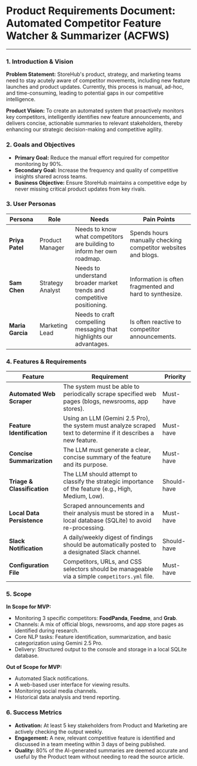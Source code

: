 # Product Requirements Document: Automated Competitor Feature Watcher & Summarizer (ACFWS)

---

### 1. Introduction & Vision

**Problem Statement:** StoreHub's product, strategy, and marketing teams need to stay acutely aware of competitor movements, including new feature launches and product updates. Currently, this process is manual, ad-hoc, and time-consuming, leading to potential gaps in our competitive intelligence.

**Product Vision:** To create an automated system that proactively monitors key competitors, intelligently identifies new feature announcements, and delivers concise, actionable summaries to relevant stakeholders, thereby enhancing our strategic decision-making and competitive agility.

### 2. Goals and Objectives

*   **Primary Goal:** Reduce the manual effort required for competitor monitoring by 90%.
*   **Secondary Goal:** Increase the frequency and quality of competitive insights shared across teams.
*   **Business Objective:** Ensure StoreHub maintains a competitive edge by never missing critical product updates from key rivals.

### 3. User Personas

| Persona         | Role                | Needs                                                              | Pain Points                                                    |
| --------------- | ------------------- | ------------------------------------------------------------------ | -------------------------------------------------------------- |
| **Priya Patel** | Product Manager     | Needs to know what competitors are building to inform her own roadmap. | Spends hours manually checking competitor websites and blogs.  |
| **Sam Chen**    | Strategy Analyst    | Needs to understand broader market trends and competitive positioning. | Information is often fragmented and hard to synthesize.        |
| **Maria Garcia**| Marketing Lead      | Needs to craft compelling messaging that highlights our advantages. | Is often reactive to competitor announcements.                  |

### 4. Features & Requirements

| Feature                      | Requirement                                                                                                                          | Priority |
| ---------------------------- | ------------------------------------------------------------------------------------------------------------------------------------ | -------- |
| **Automated Web Scraper**    | The system must be able to periodically scrape specified web pages (blogs, newsrooms, app stores).                                    | Must-have |
| **Feature Identification**   | Using an LLM (Gemini 2.5 Pro), the system must analyze scraped text to determine if it describes a new feature.                      | Must-have |
| **Concise Summarization**    | The LLM must generate a clear, concise summary of the feature and its purpose.                                                     | Must-have |
| **Triage & Classification**  | The LLM should attempt to classify the strategic importance of the feature (e.g., High, Medium, Low).                               | Should-have |
| **Local Data Persistence**   | Scraped announcements and their analysis must be stored in a local database (SQLite) to avoid re-processing.                     | Must-have |
| **Slack Notification**       | A daily/weekly digest of findings should be automatically posted to a designated Slack channel.                                  | Should-have |
| **Configuration File**       | Competitors, URLs, and CSS selectors should be manageable via a simple `competitors.yml` file.                                     | Must-have |

### 5. Scope

**In Scope for MVP:**

*   Monitoring 3 specific competitors: **FoodPanda**, **Feedme**, and **Grab**.
*   Channels: A mix of official blogs, newsrooms, and app store pages as identified during research.
*   Core NLP tasks: Feature identification, summarization, and basic categorization using Gemini 2.5 Pro.
*   Delivery: Structured output to the console and storage in a local SQLite database.

**Out of Scope for MVP:**

*   Automated Slack notifications.
*   A web-based user interface for viewing results.
*   Monitoring social media channels.
*   Historical data analysis and trend reporting.

### 6. Success Metrics

*   **Activation:** At least 5 key stakeholders from Product and Marketing are actively checking the output weekly.
*   **Engagement:** A new, relevant competitive feature is identified and discussed in a team meeting within 3 days of being published.
*   **Quality:** 80% of the AI-generated summaries are deemed accurate and useful by the Product team without needing to read the source article. 